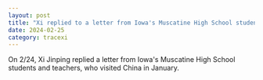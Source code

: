 ```yaml
---
layout: post
title: "Xi replied to a letter from Iowa's Muscatine High School students"
date: 2024-02-25
category: tracexi
---
```


On 2/24, Xi Jinping replied a letter from Iowa's Muscatine High School students and teachers, who visited China in January.

